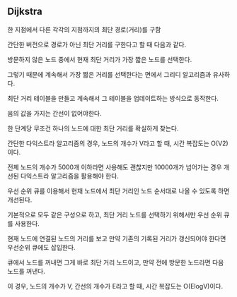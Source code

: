 ## Dijkstra

한 지점에서 다른 각각의 지점까지의 최단 경로(거리)를 구함

간단한 버전으로 경로가 아닌 최단 거리를 구한다고 할 때 다음과 같다. 

방문하지 않은 노드 중에서 현재 최단 거리가 가장 짧은 노드를 선택한다.

그렇기 때문에 계속해서 가장 짧은 거리를 선택한다는 면에서 그리디 알고리즘과 유사하다. 

최단 거리 테이블을 만들고 계속해서 그 테이블을 업데이트하는 방식으로 동작한다.

음의 값을 가지는 간선이 없어야한다.

한 단계당 무조건 하나의 노드에 대한 최단 거리를 확실하게 찾는다.

간단한 다익스트라 알고리즘의 경우, 노드의 개수가 V라고 할 때, 시간 복잡도는 O(V2)이다.

전체 노드의 개수가 5000개 이하라면 사용해도 괜찮지만 10000개가 넘어가는 경우 개선된 다익스트라 알고리즘을 활용해야 한다.


우선 순위 큐를 이용해서 현재 노드에서 최단 거리인 노드 순서대로 나올 수 있도록 하면 개선된다.

기본적으로 모두 같은 구성으로 하고, 최단 거리 노드를 선택하기 위해서만 우선 순위 큐를 사용한다.

현재 노드에 연결된 노드의 거리를 보고 만약 기존의 기록된 거리가 갱신되어야 한다면 우선순위 큐에도 삽입한다.

큐에서 노드를 꺼내면 그게 바로 최단 거리 노드이고, 만약 전에 방문한 노드라면 다음 노드를 꺼낸다.

이 경우, 노드의 개수가 V, 간선의 개수가 E라고 할 때, 시간 복잡도는 O(ElogV)이다.